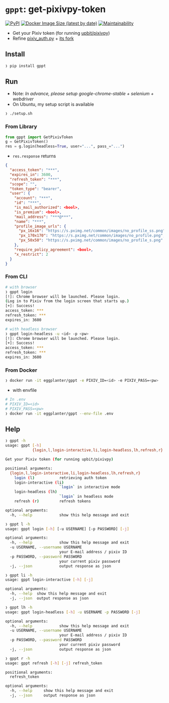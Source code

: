 # `gppt`: get-pixivpy-token

[![PyPI](https://img.shields.io/pypi/v/gppt?color=blue)](https://pypi.org/project/gppt/) [![Docker Image Size (latest by date)](https://img.shields.io/docker/image-size/eggplanter/gppt)](https://hub.docker.com/r/eggplanter/gppt) [![Maintainability]](https://codeclimate.com/github/eggplants/get-pixiv-token/maintainability)

- Get your Pixiv token (for running [upbit/pixivpy](https://github.com/upbit/pixivpy))
- Refine [pixiv_auth.py](https://gist.github.com/ZipFile/c9ebedb224406f4f11845ab700124362) + [its fork](https://gist.github.com/upbit/6edda27cb1644e94183291109b8a5fde)

## Install

```bash
❭ pip install gppt
```

## Run

- Note: _In advance, please setup google-chrome-stable + selenium + webdriver_
- On Ubuntu, my setup script is available

```bash
❭ ./setup.sh
```

### From Library

```python
from gppt import GetPixivToken
g = GetPixivToken()
res = g.login(headless=True, user="...", pass_="...")
```

- `res.response` returns

```json
{
  "access_token": "***",
  "expires_in": 3600,
  "refresh_token": "***",
  "scope": "",
  "token_type": "bearer",
  "user": {
    "account": "***",
    "id": "***",
    "is_mail_authorized": <bool>,
    "is_premium": <bool>,
    "mail_address": "***@***",
    "name": "***",
    "profile_image_urls": {
      "px_16x16": "https://s.pximg.net/common/images/no_profile_ss.png",
      "px_170x170": "https://s.pximg.net/common/images/no_profile.png",
      "px_50x50": "https://s.pximg.net/common/images/no_profile_s.png"
    },
    "require_policy_agreement": <bool>,
    "x_restrict": 2
  }
}
```

### From CLI

```bash
# with browser
❭ gppt login
[!]: Chrome browser will be launched. Please login.
(Log in to Pixiv from the login screen that starts up.)
[+]: Success!
access_token: ***
refresh_token: ***
expires_in: 3600

# with headless browser
❭ gppt login-headless -u <id> -p <pw>
[!]: Chrome browser will be launched. Please login.
[+]: Success!
access_token: ***
refresh_token: ***
expires_in: 3600
```

### From Docker

```bash
❭ docker run -it eggplanter/gppt -e PIXIV_ID=<id> -e PIXIV_PASS=<pw>
```

- with envfile

```bash
# In .env
# PIXIV_ID=<id>
# PIXIV_PASS=<pw>
❭ docker run -it eggplanter/gppt --env-file .env
```

## Help

```bash
❭ gppt -h
usage: gppt [-h]
            {login,l,login-interactive,li,login-headless,lh,refresh,r} ...

Get your Pixiv token (for running upbit/pixivpy)

positional arguments:
  {login,l,login-interactive,li,login-headless,lh,refresh,r}
    login (l)           retrieving auth token
    login-interactive (li)
                        `login` in interactive mode
    login-headless (lh)
                        `login` in headless mode
    refresh (r)         refresh tokens

optional arguments:
  -h, --help            show this help message and exit
```

```bash
❭ gppt l -h
usage: gppt login [-h] [-u USERNAME] [-p PASSWORD] [-j]

optional arguments:
  -h, --help            show this help message and exit
  -u USERNAME, --username USERNAME
                        your E-mail address / pixiv ID
  -p PASSWORD, --password PASSWORD
                        your current pixiv password
  -j, --json            output response as json
```

```bash
❭ gppt li -h
usage: gppt login-interactive [-h] [-j]

optional arguments:
  -h, --help  show this help message and exit
  -j, --json  output response as json
```

```bash
❭ gppt lh -h
usage: gppt login-headless [-h] -u USERNAME -p PASSWORD [-j]

optional arguments:
  -h, --help            show this help message and exit
  -u USERNAME, --username USERNAME
                        your E-mail address / pixiv ID
  -p PASSWORD, --password PASSWORD
                        your current pixiv password
  -j, --json            output response as json
```

```bash
❭ gppt r -h
usage: gppt refresh [-h] [-j] refresh_token

positional arguments:
  refresh_token

optional arguments:
  -h, --help     show this help message and exit
  -j, --json     output response as json
```

[maintainability]: https://api.codeclimate.com/v1/badges/b40b8fa2c9d71f869b9c/maintainability
